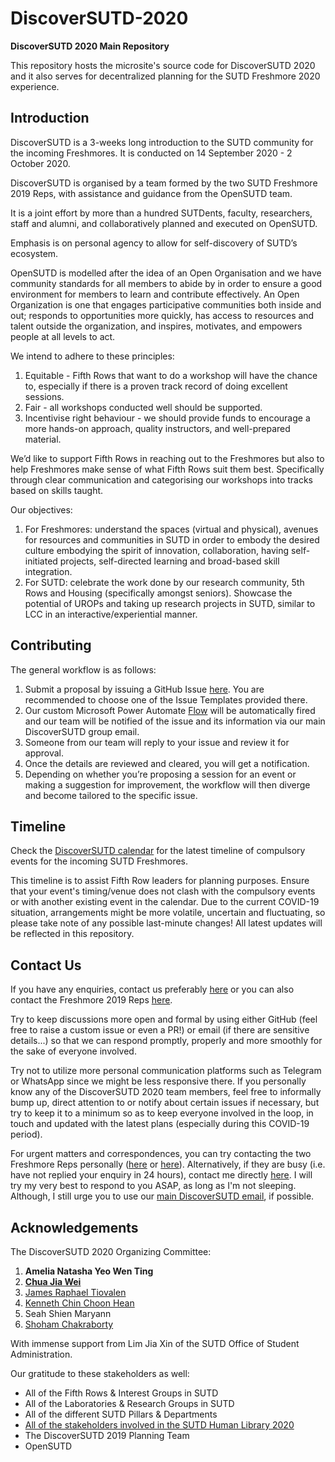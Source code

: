 # DiscoverSUTD-2020

**DiscoverSUTD 2020 Main Repository**

This repository hosts the microsite's source code for DiscoverSUTD 2020 and it also serves for decentralized planning for the SUTD Freshmore 2020 experience.

## Introduction

DiscoverSUTD is a 3-weeks long introduction to the SUTD community for the incoming Freshmores. It is conducted on 14 September 2020 - 2 October 2020.

DiscoverSUTD is organised by a team formed by the two SUTD Freshmore 2019 Reps, with assistance and guidance from the OpenSUTD team.

It is a joint effort by more than a hundred SUTDents, faculty, researchers, staff and alumni, and collaboratively planned and executed on OpenSUTD.

Emphasis is on personal agency to allow for self-discovery of SUTD’s ecosystem.

OpenSUTD is modelled after the idea of an Open Organisation and we have community standards for all members to abide by in order to ensure a good environment for members to learn and contribute effectively. An Open Organization is one that engages participative communities both inside and out; responds to opportunities more quickly, has access to resources and talent outside the organization, and inspires, motivates, and empowers people at all levels to act.

We intend to adhere to these principles:

1. Equitable - Fifth Rows that want to do a workshop will have the chance to, especially if there is a proven track record of doing excellent sessions.
2. Fair - all workshops conducted well should be supported.
3. Incentivise right behaviour - we should provide funds to encourage a more hands-on approach, quality instructors, and well-prepared material.

We’d like to support Fifth Rows in reaching out to the Freshmores but also to help Freshmores make sense of what Fifth Rows suit them best. Specifically through clear communication and categorising our workshops into tracks based on skills taught.

Our objectives:

1. For Freshmores: understand the spaces (virtual and physical), avenues for resources and communities in SUTD in order to embody the desired culture embodying the spirit of innovation, collaboration, having self-initiated projects, self-directed learning and broad-based skill integration.
2. For SUTD: celebrate the work done by our research community, 5th Rows and Housing (specifically amongst seniors). Showcase the potential of UROPs and taking up research projects in SUTD, similar to LCC in an interactive/experiential manner.

## Contributing

The general workflow is as follows:

1. Submit a proposal by issuing a GitHub Issue [here](https://github.com/OpenSUTD/DiscoverSUTD-2020/issues/new/choose). You are recommended to choose one of the Issue Templates provided there.
2. Our custom Microsoft Power Automate [Flow](assets/planning/workflow.png) will be automatically fired and our team will be notified of the issue and its information via our main DiscoverSUTD group email.
3. Someone from our team will reply to your issue and review it for approval.
4. Once the details are reviewed and cleared, you will get a notification.
5. Depending on whether you’re proposing a session for an event or making a suggestion for improvement, the workflow will then diverge and become tailored to the specific issue.

## Timeline

Check the [DiscoverSUTD calendar](https://opensutd.org/DiscoverSUTD-2020/calendar.html) for the latest timeline of compulsory events for the incoming SUTD Freshmores.

This timeline is to assist Fifth Row leaders for planning purposes. Ensure that your event's timing/venue does not clash with the compulsory events or with another existing event in the calendar. Due to the current COVID-19 situation, arrangements might be more volatile, uncertain and fluctuating, so please take note of any possible last-minute changes! All latest updates will be reflected in this repository.

## Contact Us

If you have any enquiries, contact us preferably [here](mailto:discover@sutd.edu.sg) or you can also contact the Freshmore 2019 Reps [here](mailto:freshmore@rep.sutd.edu.sg).

Try to keep discussions more open and formal by using either GitHub (feel free to raise a custom issue or even a PR!) or email (if there are sensitive details...) so that we can respond promptly, properly and more smoothly for the sake of everyone involved.

Try not to utilize more personal communication platforms such as Telegram or WhatsApp since we might be less responsive there. If you personally know any of the DiscoverSUTD 2020 team members, feel free to informally bump up, direct attention to or notify about certain issues if necessary, but try to keep it to a minimum so as to keep everyone involved in the loop, in touch and updated with the latest plans (especially during this COVID-19 period).

For urgent matters and correspondences, you can try contacting the two Freshmore Reps personally ([here](mailto:amelia_yeo@mymail.sutd.edu.sg) or [here](mailto:jiawei_chua@mymail.sutd.edu.sg)). Alternatively, if they are busy (i.e. have not replied your enquiry in 24 hours), contact me directly [here](mailto:james_raphael@mymail.sutd.edu.sg). I will try my very best to respond to you ASAP, as long as I'm not sleeping. Although, I still urge you to use our [main DiscoverSUTD email](mailto:discover@sutd.edu.sg), if possible.

## Acknowledgements

The DiscoverSUTD 2020 Organizing Committee:

1. **Amelia Natasha Yeo Wen Ting**
2. [**Chua Jia Wei**](https://github.com/jiawei2912)
3. [James Raphael Tiovalen](https://github.com/jamestiotio)
4. [Kenneth Chin Choon Hean](https://github.com/UrFriendKen)
5. Seah Shien Maryann
6. [Shoham Chakraborty](https://github.com/shohamc1)

With immense support from Lim Jia Xin of the SUTD Office of Student Administration.

Our gratitude to these stakeholders as well:
- All of the Fifth Rows & Interest Groups in SUTD
- All of the Laboratories & Research Groups in SUTD
- All of the different SUTD Pillars & Departments
- [All of the stakeholders involved in the SUTD Human Library 2020](https://opensutd.org/DiscoverSUTD-2020/people.html)
- The DiscoverSUTD 2019 Planning Team
- OpenSUTD
